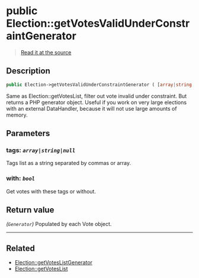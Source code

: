 # public Election::getVotesValidUnderConstraintGenerator

> [Read it at the source](https://github.com/julien-boudry/Condorcet/blob/master/src/ElectionProcess/VotesProcess.php#L160)

## Description    

```php
public Election->getVotesValidUnderConstraintGenerator ( [array|string|null $tags = null , bool $with = true] ): Generator
```

Same as Election::getVotesList, filter out vote invalid under constraint. But returns a PHP generator object.
Useful if you work on very large elections with an external DataHandler, because it will not use large amounts of memory.

## Parameters

### **tags:** *`array|string|null`*   
Tags list as a string separated by commas or array.    

### **with:** *`bool`*   
Get votes with these tags or without.    


## Return value   

*(`Generator`)* Populated by each Vote object.


---------------------------------------

## Related

* [Election::getVotesListGenerator](/Docs/api-reference/Election%20Class/Election--getVotesListGenerator.md)    
* [Election::getVotesList](/Docs/api-reference/Election%20Class/Election--getVotesList.md)    
